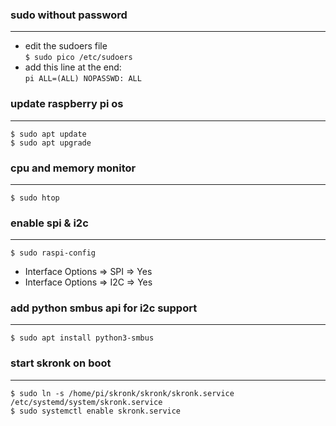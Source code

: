 ### sudo without password
---
- edit the sudoers file\
<code>$ sudo pico /etc/sudoers</code>
- add this line at the end:\
<code>pi    ALL=(ALL) NOPASSWD: ALL</code>


### update raspberry pi os
---
<code>$ sudo apt update</code>\
<code>$ sudo apt upgrade</code>


### cpu and memory monitor
---
<code>$ sudo htop</code>


### enable spi & i2c
---
<code>$ sudo raspi-config</code>
- Interface Options => SPI => Yes
- Interface Options => I2C => Yes


### add python smbus api for i2c support
---
<code>$ sudo apt install python3-smbus</code>


### start skronk on boot
---
<code>$ sudo ln -s /home/pi/skronk/skronk/skronk.service /etc/systemd/system/skronk.service</code>\
<code>$ sudo systemctl enable skronk.service</code>